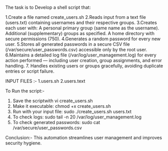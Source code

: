 The task is to Develop a shell script that:

1.Create a file named create_users.sh
2.Reads input from a text file (users.txt) containing usernames and their respective groups.
3.Creates each user with:
   A personal primary group (same name as the username).
   Additional (supplementary) groups as specified.
   A home directory with secure permissions (750).
4.Generates a random password for every new user.
5.Stores all generated passwords in a secure CSV file (/var/secure/user_passwords.csv) accessible only by the root user.
6.Maintains a detailed log file (/var/log/user_management.log) for every action performed — including user creation, group assignments, and error handling.
7. Handles existing users or groups gracefully, avoiding duplicate entries or script failure.

INPUT FILES :-
1.users.sh
2.users.text

To Run the script:-
1. Save the scriptwith vi create_users.sh
2. Make it executable: chmod +x create_users.sh
3. Run with your input file: sudo ./create_users.sh users.txt
4. To check logs: sudo tail -n 20 /var/log/user_management.log
5. To check generated passwords:  sudo cat /var/secure/user_passwords.csv
  
Conclusion:-
This automation streamlines user management and improves security hygiene.

